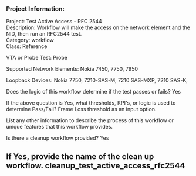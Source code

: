 ### Project Information:
Project: Test Active Access - RFC 2544  
Description: Workflow will make the access on the network element and the NID, then run an RFC2544 test.  
Category: workflow  
Class: Reference  

VTA or Probe Test: Probe

Supported Network Elements: Nokia 7450, 7750, 7950

Loopback Devices: Nokia 7750, 7210-SAS-M, 7210 SAS-MXP, 7210 SAS-K,

Does the logic of this workflow determine if the test passes or fails?  Yes

If the above question is Yes, what thresholds, KPI's, or logic is used to determine Pass/Fail?
Frame Loss threshold as an input option.

List any other information to describe the process of this workflow or unique features that this workflow provides.

Is there a cleanup workflow provided? Yes

If Yes, provide the name of the clean up workflow.
cleanup_test_active_access_rfc2544
 ----
